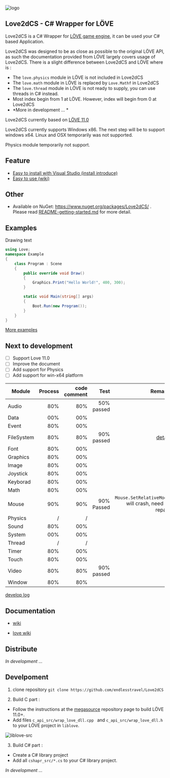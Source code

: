 
![logo](https://github.com/endlesstravel/Love2dCS/raw/master/img/logo.png "logo") 

Love2dCS - C# Wrapper for LÖVE
---
Love2dCS is a C# Wrapper for [LÖVE game engine](https://love2d.org/), it can be used your C# based Application. 

Love2dCS was designed to be as close as possible to the original LÖVE API, as such the documentation provided from LÖVE largely covers usage of Love2dCS. There is a slight difference between Love2dCS and LÖVE where is :

* The `love.physics` module in LÖVE is not included in Love2dCS
* The `love.math` module in LÖVE is replaced by `Love.Mathf` in Love2dCS
* The `love.thread` module in LÖVE is not ready to supply, you can use threads in C# instead.
* Most index begin from 1 at LÖVE. However, index will begin from 0 at Love2dCS
* *More in development ... *

Love2dCS currently based on [LÖVE 11.0](https://love2d.org/wiki/11.0)

Love2dCS currently supports Windows x86. The next step will be to support windows x64. Linux and OSX temporarily was not supported.

Physics module temporarily not support.

Feature
---

* [Easy to install with Visual Studio (install introduce)](README-Install.md)
* [Easy to use (wiki)](https://github.com/endlesstravel/Love2dCS/wiki)

Other
---

* Available on NuGet: https://www.nuget.org/packages/Love2dCS/ . Please read [README-getting-started.md](README-getting-started.md) for more detail.

Examples
---

Drawing text
``` C#
using Love;
namespace Example
{
    class Program : Scene
    {
        public override void Draw()
        {
            Graphics.Print("Hello World!", 400, 300);
        }

        static void Main(string[] args)
        {
            Boot.Run(new Program());
        }
    }
}
```
[More examples](README-getting-started.md#more-examples)

Next to development
---
 - [ ] Support Love 11.0
 - [ ] Improve the document
 - [ ] Add support for Physics 
 - [ ] Add support for win-x64 platform

| Module        | Process | code comment | Test   | Remark         |
| ------------- |--------:|--------------:| ------:| --------------:|
| Audio         | 80%     |      80%       |  50% passed      |                |
| Data          | 00%     |      00%       |                  |                |
| Event         | 80%     |      00%       |                  |                |
| FileSystem    | 80%     |      80%       |   90%  passed    | [detail](Model-devlop-log.md#filesystem)           |
| Font          | 80%     |      00%       |                  |                |
| Graphics      | 80%     |      00%       |                  |                |
| Image         | 80%     |      00%       |                  |                |
| Joystick      | 80%     |      00%       |                  |                |
| Keyborad      | 80%     |      00%       |                  |                |
| Math          | 80%     |      00%       |                  |                |
| Mouse         | 90%     |      90%       |   90% Passed     |   `Mouse.SetRelativeMode` will crash, need to repair               |
| Physics       |  /      |      /         |                  |                |
| Sound         | 80%     |      00%       |                  |                |
| System        | 00%     |      00%       |                  |                |
| Thread        |   /     |        /       |                  |                |
| Timer         | 80%     |      00%       |                  |                |
| Touch         | 80%     |      00%       |                  |                |
| Video         | 80%     |      80%       |   90% passed     |                |
| Window        | 80%     |      80%       |                  |                |

[develop log](Model-devlop-log.md)

Documentation
---
* [wiki](https://github.com/endlesstravel/Love2dCS/wiki)

* [love wiki](https://love2d.org/wiki/love)

Distribute
---
*In development ...*

Develpoment
---

1. clone repository `git clone https://github.com/endlesstravel/Love2dCS`

2. Build C part :

* Follow the instructions at the [megasource](https://bitbucket.org/rude/megasource) repository page to build LÖVE 11.0+.
* Add files `c_api_src/wrap_love_dll.cpp ` and `c_api_src/wrap_love_dll.h` to your LÖVE project in `liblove`.

![liblove-src](https://github.com/endlesstravel/Love2dCS/raw/master/img/006-liblove-src.png "liblove-src")

3. Build C# part :

* Create a C# library project
* Add all `cshapr_src/*.cs` to your C# library project.

*In development ...*
